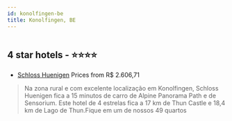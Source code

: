 ```yaml
---
id: konolfingen-be
title: Konolfingen, BE
---
```


<center><img src="https://i.travelapi.com/hotels/1000000/440000/437800/437781/daa80f43_z.jpg" alt="" /></center>


##  4 star hotels - ⭐️⭐️⭐️⭐️

-    [Schloss Huenigen](https://www.hurb.com/br/aud/https://www.hurb.com/br/hotels/konolfingen/schloss-huenigen-HT-EG7T?cmp=18055) Prices from R$ 2.606,71
   > Na zona rural e com excelente localização em Konolfingen, Schloss Huenigen fica a 15 minutos de carro de Alpine Panorama Path e de Sensorium.  Este hotel de 4 estrelas fica a 17 km de Thun Castle e 18,4 km de Lago de Thun.Fique em um de nossos 49 quartos 
